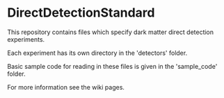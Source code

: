 # DirectDetectionStandard

This repository contains files which specify dark matter direct detection experiments.

Each experiment has its own directory in the 'detectors' folder.

Basic sample code for reading in these files is given in the 'sample_code' folder.

For more information see the wiki pages.

